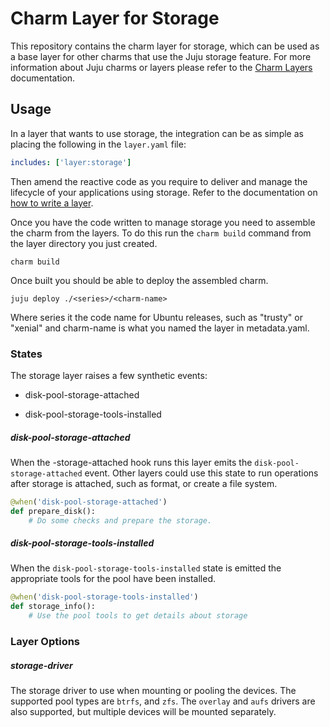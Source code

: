 # Charm Layer for Storage

This repository contains the charm layer for storage, which can be used as a
base layer for other charms that use the Juju storage feature. For more 
information about Juju charms or layers please refer to 
the [Charm Layers](https://jujucharms.com/docs/devel/developer-layers)
documentation.

## Usage

In a layer that wants to use storage, the integration can be as simple as
placing the following in the `layer.yaml` file:

```yaml
includes: ['layer:storage']
```

Then amend the reactive code as you require to deliver and manage the 
lifecycle of your applications using storage. Refer to the
documentation on [how to write a layer](https://jujucharms.com/docs/devel/developer-layer-example).

Once you have the code written to manage storage you need to assemble
the charm from the layers. To do this run the `charm build` command from the
layer directory you just created.

```
charm build
```

Once built you should be able to deploy the assembled charm.

```
juju deploy ./<series>/<charm-name>
```

Where series it the code name for Ubuntu releases, such as "trusty" or "xenial"
and charm-name is what you named the layer in metadata.yaml.

### States

The storage layer raises a few synthetic events:

- disk-pool-storage-attached

- disk-pool-storage-tools-installed

##### disk-pool-storage-attached

When the -storage-attached hook runs this layer emits the 
`disk-pool-storage-attached` event. Other layers could use this state to 
run operations after storage is attached, such as format, or create a
file system.

```python
@when('disk-pool-storage-attached')
def prepare_disk():
    # Do some checks and prepare the storage.
```

##### disk-pool-storage-tools-installed

When the `disk-pool-storage-tools-installed` state is emitted the appropriate
tools for the pool have been installed.

```python
@when('disk-pool-storage-tools-installed')
def storage_info():
    # Use the pool tools to get details about storage
```

### Layer Options

##### storage-driver

The storage driver to use when mounting or pooling the devices. The supported
pool types are `btrfs`, and `zfs`. The `overlay` and `aufs` drivers are also
supported, but multiple devices will be mounted separately.
